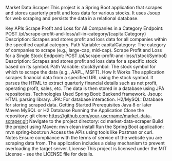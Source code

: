 Market Data Scraper
This project is a Spring Boot application that scrapes and stores quarterly profit and loss data for various stocks. It uses Jsoup for web scraping and persists the data in a relational database.

Key APIs
Scrape Profit and Loss for All Companies in a Category
Endpoint: POST /pl/scrape-profit-and-loss/all-in-category/{capitalCategory}
Description: Scrapes and stores profit and loss data for all companies within the specified capital category.
Path Variable:
capitalCategory: The category of companies to scrape (e.g., large-cap, mid-cap).
Scrape Profit and Loss for a Single Stock
Endpoint: POST /pl/scrape-profit-and-loss/{stockSymbol}
Description: Scrapes and stores profit and loss data for a specific stock based on its symbol.
Path Variable:
stockSymbol: The stock symbol for which to scrape the data (e.g., AAPL, MSFT).
How It Works
The application scrapes financial data from a specified URL using the stock symbol.
It parses the HTML to extract quarterly financial details such as net profit, operating profit, sales, etc.
The data is then stored in a database using JPA repositories.
Technologies Used
Spring Boot: Backend framework.
Jsoup: HTML parsing library.
JPA: For database interaction.
H2/MySQL: Database for storing scraped data.
Getting Started
Prerequisites
Java 8 or later
Maven
MySQL or H2 Database
Running the Application
Clone the repository:
git clone https://github.com/your-username/market-data-scraper.git
Navigate to the project directory:
cd market-data-scraper
Build the project using Maven:
mvn clean install
Run the Spring Boot application:
mvn spring-boot:run
Access the APIs using tools like Postman or curl.
Notes
Ensure compliance with the terms of service of the website you are scraping data from.
The application includes a delay mechanism to prevent overloading the target server.
License
This project is licensed under the MIT License - see the LICENSE file for details.

